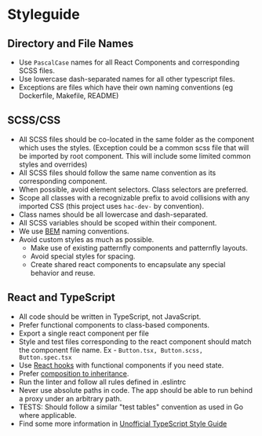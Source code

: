# Styleguide

## Directory and File Names

- Use `PascalCase` names for all React Components and corresponding SCSS files.
- Use lowercase dash-separated names for all other typescript files.
- Exceptions are files which have their own naming conventions (eg Dockerfile, Makefile, README)


## SCSS/CSS

- All SCSS files should be co-located in the same folder as the component which uses the styles. (Exception could be a common scss file that will be imported by root component. This will include some limited common styles and overrides)
- All SCSS files should follow the same name convention as its corresponding component.
- When possible, avoid element selectors. Class selectors are preferred.
- Scope all classes with a recognizable prefix to avoid collisions with any imported CSS (this project uses `hac-dev-` by convention).
- Class names should be all lowercase and dash-separated.
- All SCSS variables should be scoped within their component.
- We use [BEM](http://getbem.com) naming conventions.
- Avoid custom styles as much as possible.
  - Make use of existing patternfly components and patternfly layouts.
  - Avoid special styles for spacing.
  - Create shared react components to encapsulate any special behavior and reuse.


## React and TypeScript

- All code should be written in TypeScript, not JavaScript.
- Prefer functional components to class-based components.
- Export a single react component per file
- Style and test files corresponding to the react component should match the component file name. Ex - `Button.tsx, Button.scss, Button.spec.tsx`
- Use [React hooks](https://reactjs.org/docs/hooks-intro.html) with functional components if you need state.
- Prefer [composition to inheritance](https://reactjs.org/docs/composition-vs-inheritance.html).
- Run the linter and follow all rules defined in .eslintrc
- Never use absolute paths in code. The app should be able to run behind a proxy under an arbitrary path.
- TESTS: Should follow a similar "test tables" convention as used in Go where applicable.
- Find some more information in [Unofficial TypeScript Style Guide](TYPESCRIPT.md)
